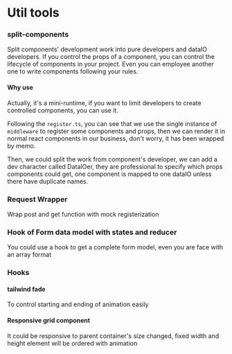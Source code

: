 # Util tools


### split-components
Split components' development work into pure developers and dataIO developers. If you control the props of a component, you can control the lifecycle of components in your project. Even you can employee another one to write components following your rules.

#### Why use
Actually, it's a mini-runtime, if you want to limit developers to create controlled components, you can use it.

Following the `register.ts`, you can see that we use the single instance of `middleware` to register some components and props, then we can render it in normal react components in our business, don't worry, it has been wrapped by memo.

Then, we could split the work from component's developer, we can add a dev character called DataIOer, they are professional to specify which props components could get, one component is mapped to one dataIO unless there have duplicate names.

### Request Wrapper

Wrap post and get function with mock registerization

### Hook of Form data model with states and reducer

You could use a hook to get a complete form model, even you are face with an array format

### Hooks
#### tailwind fade
To control starting and ending of animation easily
#### Responsive grid component
It could be responsive to parent container's size changed, fixed width and height element will be ordered with animation
